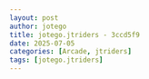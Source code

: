 ```yaml
---
layout: post
author: jotego
title: jotego.jtriders - 3ccd5f9
date: 2025-07-05
categories: [Arcade, jtriders]
tags: [jotego.jtriders]
---
```



